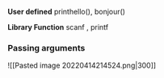 **User defined**
	printhello(), bonjour()
	
**Library Function**
	scanf , printf

### Passing arguments

![[Pasted image 20220414214524.png|300]]
